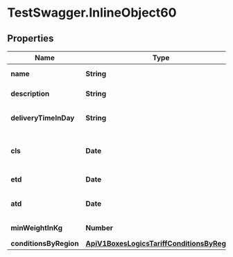 # TestSwagger.InlineObject60

## Properties

Name | Type | Description | Notes
------------ | ------------- | ------------- | -------------
**name** | **String** | Название тарифа | [optional] 
**description** | **String** | Описание тарифа | [optional] 
**deliveryTimeInDay** | **String** | Время доставки, днях | [optional] 
**cls** | **Date** | Дата закрытия приема новых грузов. | [optional] 
**etd** | **Date** | Ожидаема дата отбытия. | [optional] 
**atd** | **Date** | Ожидаема дата прибытия. | [optional] 
**minWeightInKg** | **Number** | Минимальный вес, в кг | [optional] 
**conditionsByRegion** | [**ApiV1BoxesLogicsTariffConditionsByRegion**](ApiV1BoxesLogicsTariffConditionsByRegion.md) |  | [optional] 


